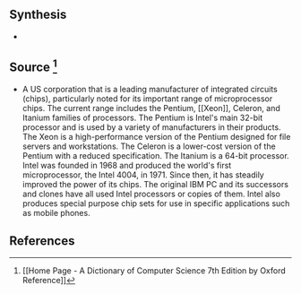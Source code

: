 ## Synthesis
- 
## Source [^1]
- A US corporation that is a leading manufacturer of integrated circuits (chips), particularly noted for its important range of microprocessor chips. The current range includes the Pentium, [[Xeon]], Celeron, and Itanium families of processors. The Pentium is Intel's main 32-bit processor and is used by a variety of manufacturers in their products. The Xeon is a high-performance version of the Pentium designed for file servers and workstations. The Celeron is a lower-cost version of the Pentium with a reduced specification. The Itanium is a 64-bit processor. Intel was founded in 1968 and produced the world's first microprocessor, the Intel 4004, in 1971. Since then, it has steadily improved the power of its chips. The original IBM PC and its successors and clones have all used Intel processors or copies of them. Intel also produces special purpose chip sets for use in specific applications such as mobile phones.
## References

[^1]: [[Home Page - A Dictionary of Computer Science 7th Edition by Oxford Reference]]